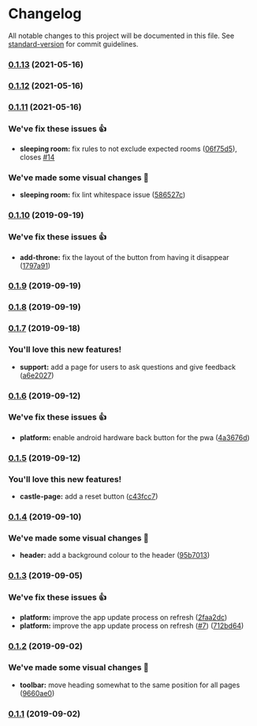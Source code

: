 # Changelog

All notable changes to this project will be documented in this file. See [standard-version](https://github.com/conventional-changelog/standard-version) for commit guidelines.

### [0.1.13](https://github.com/jonyeezs/scoring-between-two-castles/compare/v0.1.12...v0.1.13) (2021-05-16)

### [0.1.12](https://github.com/jonyeezs/scoring-between-two-castles/compare/v0.1.11...v0.1.12) (2021-05-16)

### [0.1.11](https://github.com/jonyeezs/scoring-between-two-castles/compare/v0.1.10...v0.1.11) (2021-05-16)


### We've fix these issues 👍

* **sleeping room:** fix rules to not exclude expected rooms ([06f75d5](https://github.com/jonyeezs/scoring-between-two-castles/commit/06f75d5)), closes [#14](https://github.com/jonyeezs/scoring-between-two-castles/issues/14)


### We've made some visual changes 💅

* **sleeping room:** fix lint whitespace issue ([586527c](https://github.com/jonyeezs/scoring-between-two-castles/commit/586527c))

### [0.1.10](https://github.com/jonyeezs/scoring-between-two-castles/compare/v0.1.9...v0.1.10) (2019-09-19)


### We've fix these issues 👍

* **add-throne:** fix the layout of the button from having it disappear ([1797a91](https://github.com/jonyeezs/scoring-between-two-castles/commit/1797a91))

### [0.1.9](https://github.com/jonyeezs/scoring-between-two-castles/compare/v0.1.8...v0.1.9) (2019-09-19)

### [0.1.8](https://github.com/jonyeezs/scoring-between-two-castles/compare/v0.1.7...v0.1.8) (2019-09-19)

### [0.1.7](https://github.com/jonyeezs/scoring-between-two-castles/compare/v0.1.6...v0.1.7) (2019-09-18)


### You'll love this new features!

* **support:** add a page for users to ask questions and give feedback ([a6e2027](https://github.com/jonyeezs/scoring-between-two-castles/commit/a6e2027))

### [0.1.6](https://github.com/jonyeezs/scoring-between-two-castles/compare/v0.1.5...v0.1.6) (2019-09-12)


### We've fix these issues 👍

* **platform:** enable android hardware back button for the pwa ([4a3676d](https://github.com/jonyeezs/scoring-between-two-castles/commit/4a3676d))

### [0.1.5](https://github.com/jonyeezs/scoring-between-two-castles/compare/v0.1.4...v0.1.5) (2019-09-12)


### You'll love this new features!

* **castle-page:** add a reset button ([c43fcc7](https://github.com/jonyeezs/scoring-between-two-castles/commit/c43fcc7))

### [0.1.4](https://github.com/jonyeezs/scoring-between-two-castles/compare/v0.1.3...v0.1.4) (2019-09-10)


### We've made some visual changes 💅

* **header:** add a background colour to the header ([95b7013](https://github.com/jonyeezs/scoring-between-two-castles/commit/95b7013))

### [0.1.3](https://github.com/jonyeezs/scoring-between-two-castles/compare/v0.1.2...v0.1.3) (2019-09-05)


### We've fix these issues 👍

* **platform:** improve the app update process on refresh ([2faa2dc](https://github.com/jonyeezs/scoring-between-two-castles/commit/2faa2dc))
* **platform:** improve the app update process on refresh ([#7](https://github.com/jonyeezs/scoring-between-two-castles/issues/7)) ([712bd64](https://github.com/jonyeezs/scoring-between-two-castles/commit/712bd64))

### [0.1.2](https://github.com/jonyeezs/scoring-between-two-castles/compare/v0.1.1...v0.1.2) (2019-09-02)


### We've made some visual changes 💅

* **toolbar:** move heading somewhat to the same position for all pages ([9660ae0](https://github.com/jonyeezs/scoring-between-two-castles/commit/9660ae0))

### [0.1.1](https://github.com/jonyeezs/scoring-between-two-castles/compare/v0.1.0...v0.1.1) (2019-09-02)
